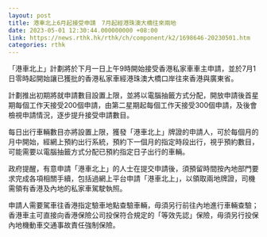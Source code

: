 ```yaml
---
layout: post
title: 港車北上6月起接受申請　7月起經港珠澳大橋往來兩地
date: 2023-05-01 12:30:44.000000000 +08:00
link: https://news.rthk.hk/rthk/ch/component/k2/1698646-20230501.htm
categories: rthk
---
```


「港車北上」計劃將於下月一日上午9時開始接受香港私家車車主申請，並於7月1日零時起開始讓已獲批的香港私家車經港珠澳大橋口岸往來香港與廣東省。

計劃推出初期將就申請數目設置上限，並將以電腦抽籤方式分配，開放申請後首星期每個工作天接受200個申請，由第二星期起每個工作天接受300個申請，及後會檢視申請情況，逐步提升接受申請數目。

每日出行車輛數目亦將設置上限，獲發「港車北上」牌證的申請人，可於每個月的月中開始，經網上預約出行系統，預約下一個月的指定時段出行，視乎預約數目，可能需要以電腦抽籤方式分配已預約指定日子出行的車輛。

政府提醒，有意申請「港車北上」的人士在提交申請後，須預留時間按內地部門要求完成各項相關手續，包括過網上平台申請「港車北上」，以領取兩地牌證，司機需領有香港及內地的私家車駕駛執照。

申請人需要駕車往香港指定驗車地點查驗車輛，毋須另行前往內地進行車輛查驗；香港車主可直接向香港保險公司投保符合規定的「等效先認」保險，毋須另行投保內地機動車交通事故責任強制保險。
